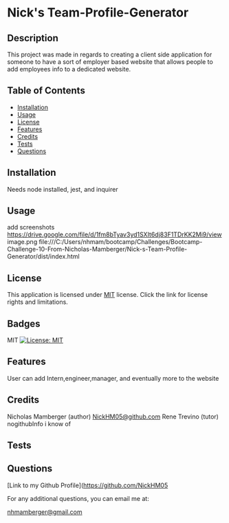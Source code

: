 # Nick's Team-Profile-Generator

## Description
This project was made in regards to creating a client side application for someone to have a sort of employer based website that allows people to add employees info to a dedicated website. 
## Table of Contents
  - [Installation](#installation)
  - [Usage](#usage)
  - [License](#license)
  - [Features](#features)
  - [Credits](#credits)
  - [Tests](#tests)
  - [Questions](#questions)

## Installation
Needs node installed, jest, and inquirer

## Usage
add screenshots
https://drive.google.com/file/d/1fm8bTyav3yd1SXIt6dj83F1TDrKK2Mi9/view
image.png
file:///C:/Users/nhmam/bootcamp/Challenges/Bootcamp-Challenge-10-From-Nicholas-Mamberger/Nick-s-Team-Profile-Generator/dist/index.html
## License 
  This application is licensed under [MIT](https://opensource.org/licenses/MIT) license. Click the link for license rights and limitations.
## Badges
MIT [![License: MIT](https://img.shields.io/badge/License-MIT-yellow.svg)](https://opensource.org/licenses/MIT)

## Features
User can add Intern,engineer,manager, and eventually more to the website

## Credits
Nicholas Mamberger (author) NickHM05@github.com Rene Trevino (tutor) nogithubInfo i know of

## Tests


## Questions
[Link to my Github Profile](https://github.com/NickHM05

For any additional questions, you can email me at:

nhmamberger@gmail.com
